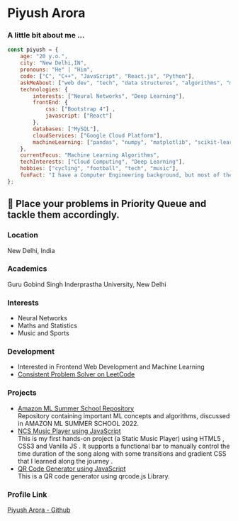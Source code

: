 # Piyush Arora

### A little bit about me ...
```javascript
const piyush = {
    age: "20 y.o.",
    city: "New Delhi,IN",
    pronouns: "He" | "Him",
    code: ["C", "C++", "JavaScript", "React.js", "Python"],
    askMeAbout: ["web dev", "tech", "data structures", "algorithms", "ml-algorithms"],
    technologies: {
        interests: ["Neural Networks", "Deep Learning"],
        frontEnd: {
            css: ["Bootstrap 4"] ,
            javascript: ["React"]
        },
        databases: ["MySQL"],
        cloudServices: ["Google Cloud Platform"],
        machineLearning: ["pandas", "numpy", "matplotlib", "scikit-learn"]
    },
    currentFocus: "Machine Learning Algorithms",
    techInterests: ["Cloud Computing", "Deep Learning"],
    hobbies: ["cycling", "football", "tech", "music"],
    funFact: "I have a Computer Engineering background, but most of the credit goes to Google and Stack Overflow"
};
```
## 🏃 Place your problems in Priority Queue and tackle them accordingly.
### Location

New Delhi, India

### Academics

Guru Gobind Singh Inderprastha University, New Delhi

### Interests

- Neural Networks
- Maths and Statistics
- Music and Sports

### Development

- Interested in Frontend Web Development and Machine Learning
- [Consistent Problem Solver on LeetCode](https://leetcode.com/piyush26arora)  

### Projects

- [Amazon ML Summer School Repository](https://github.com/piyush26arora/AmazonMLSS22) <br>
 Repository containing important ML concepts and algorithms, discussed in AMAZON ML SUMMER SCHOOL 2022.
- [NCS Music Player using JavaScript](https://github.com/piyush26arora/NCSMusicPlayer) <br>
 This is my first hands-on project (a Static Music Player) using HTML5 , CSS3 and Vanilla JS . It supports a functional bar to manually control the time duration of the song along with some transitions and gradient CSS that I learned along the journey .
- [QR Code Generator using JavaScript](https://github.com/piyush26arora/qrcodejs) <br>
 This is a QR code generator using qrcode.js Library.

### Profile Link

[Piyush Arora - Github](https://github.com/piyush26arora)
